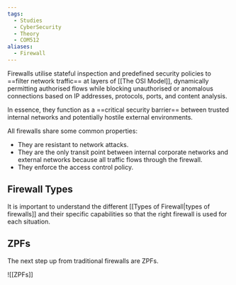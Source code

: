 ```yaml
---
tags:
  - Studies
  - CyberSecurity
  - Theory
  - COM512
aliases:
  - Firewall
---
```

Firewalls utilise stateful inspection and predefined security policies to ==filter network traffic== at layers of [[The OSI Model]], dynamically permitting authorised flows while blocking unauthorised or anomalous connections based on IP addresses, protocols, ports, and content analysis. 

In essence, they function as a ==critical security barrier== between trusted internal networks and potentially hostile external environments.

All firewalls share some common properties:

- They are resistant to network attacks.
- They are the only transit point between internal corporate networks and external networks because all traffic flows through the firewall.
- They enforce the access control policy.

## Firewall Types

It is important to understand the different [[Types of Firewall|types of firewalls]] and their specific capabilities so that the right firewall is used for each situation.

## ZPFs

The next step up from traditional firewalls are ZPFs.

![[ZPFs]]